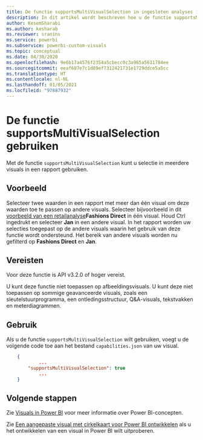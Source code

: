 ```yaml
---
title: De functie supportsMultiVisualSelection in ingesloten analyses in Power BI voor betere ingesloten BI-inzichten
description: In dit artikel wordt beschreven hoe u de functie supportsMultiVisualSelection gebruikt in Power BI-visuals, alsmede de vereisten voor die functie. Maak betere geïntegreerde BI-inzichten mogelijk met geïntegreerde analytische gegevens voor Power BI.
author: KesemSharabi
ms.author: kesharab
ms.reviewer: sranins
ms.service: powerbi
ms.subservice: powerbi-custom-visuals
ms.topic: conceptual
ms.date: 04/30/2020
ms.openlocfilehash: 9e6b17a4576f2354a5cbecc0c3a965a5611784ee
ms.sourcegitcommit: eeaf607e7c1d89ef7312421731e1729ddce5a5cc
ms.translationtype: HT
ms.contentlocale: nl-NL
ms.lasthandoff: 01/05/2021
ms.locfileid: "97887932"
---
```

# <a name="use-the-supportsmultivisualselection-feature"></a>De functie supportsMultiVisualSelection gebruiken

Met de functie `supportsMultiVisualSelection` kunt u selectie in meerdere visuals in een rapport gebruiken.

## <a name="example"></a>Voorbeeld

Selecteer twee waarden in een rapport met meer dan één visual om deze waarden toe te passen op andere visuals. Selecteer bijvoorbeeld in dit [voorbeeld van een retailanalyse](../../create-reports/sample-retail-analysis.md)**Fashions Direct** in één visual. Houd Ctrl ingedrukt en selecteer **Jan** in een andere visual. In het rapport worden uw selecties toegepast op de andere visuals waarin het gebruik van deze functie wordt ondersteund. Het bereik van andere visuals worden nu gefilterd op **Fashions Direct** en **Jan**.

## <a name="requirements"></a>Vereisten

Voor deze functie is API v3.2.0 of hoger vereist.

U kunt deze functie niet toepassen op afbeeldingsvisuals. U kunt deze niet toepassen op sommige geavanceerde visuals, zoals een sleutelstuurprogramma, een ontledingsstructuur, Q&A-visuals, tekstvakken en meterdiagrammen.

## <a name="usage"></a>Gebruik

Als u de functie `supportsMultiVisualSelection` wilt gebruiken, voegt u de volgende code toe aan het bestand `capabilities.json` van uw visual.

```json
    {   
            ...
        "supportsMultiVisualSelection": true
            ...
    }
```

## <a name="next-steps"></a>Volgende stappen

Zie [Visuals in Power BI](power-bi-visuals-concept.md) voor meer informatie over Power BI-concepten.

Zie [Een aangepaste visual met cirkelkaart voor Power BI ontwikkelen](develop-circle-card.md) als u het ontwikkelen van een visual in Power BI wilt uitproberen.
